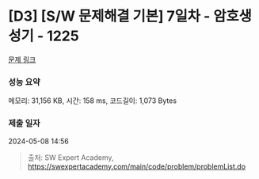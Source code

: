 # [D3] [S/W 문제해결 기본] 7일차 - 암호생성기 - 1225 

[문제 링크](https://swexpertacademy.com/main/code/problem/problemDetail.do?contestProbId=AV14uWl6AF0CFAYD) 

### 성능 요약

메모리: 31,156 KB, 시간: 158 ms, 코드길이: 1,073 Bytes

### 제출 일자

2024-05-08 14:56



> 출처: SW Expert Academy, https://swexpertacademy.com/main/code/problem/problemList.do
